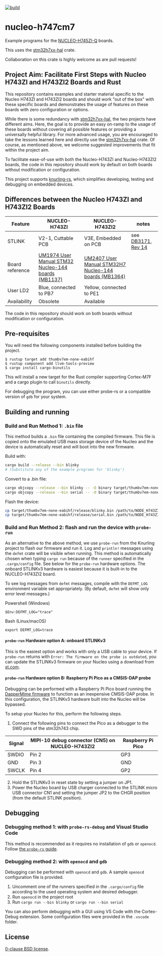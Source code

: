 [![build](https://github.com/astraw/nucleo-h743zi/actions/workflows/cargo.yml/badge.svg)](https://github.com/astraw/nucleo-h743zi/actions/workflows/cargo.yml)

# nucleo-h747cm7

Example programs for the [NUCLEO-H745ZI-Q](https://www.st.com/en/evaluation-tools/nucleo-h745zi-q.html)
boards.

This uses the [stm32h7xx-hal](https://github.com/stm32-rs/stm32h7xx-hal) crate.

Collaboration on this crate is highly welcome as are pull requests!

## Project Aim: Facilitate First Steps with Nucleo H743ZI and H743ZI2 Boards and Rust

This repository contains examples and starter material specific to the Nucleo
H743ZI and H743ZI2 boards and should work "out of the box" with these specific
boards and demonstrates the usage of features on these boards with zero
configuration or options.

While there is some redundancy with
[stm32h7xx-hal](https://github.com/stm32-rs/stm32h7xx-hal), the two projects
have different aims. Here, the goal is to provide an easy on-ramp to the usage
of these boards without covering all possible features or providing a
universally helpful library. For more advanced usage, you are encouraged to take
the lessons learned here and directly use the
[stm32h7xx-hal](https://github.com/stm32-rs/stm32h7xx-hal) crate. Of course, as
mentioned above, we welcome suggested improvements that fit within the project
aim.

To facilitate ease-of-use with both the Nucleo-H743ZI and Nucleo-H743ZI2 boards,
the code in this repository should work by default on both boards without
modification or configuration.

This project supports [knurling-rs](https://knurling.ferrous-systems.com/),
which simplifies developing, testing and debugging on embedded devices.

## Differences between the Nucleo H743ZI and H743ZI2 Boards

| Feature | NUCLEO-H743ZI | NUCLEO-H743ZI2 | notes |
|---------|---------------|----------------|--------|
| STLINK | V2-1, Cuttable PCB | V3E, Embedded on PCB | see [DB3171, Rev 14](https://www.st.com/resource/en/data_brief/nucleo-l496zg.pdf) |
| Board reference | [UM1974 User Manual STM32 Nucleo-144 boards (MB1137)](https://www.st.com/resource/en/user_manual/dm00244518-stm32-nucleo144-boards-mb1137-stmicroelectronics.pdf) | [UM2407 User Manual STM32H7 Nucleo-144 boards (MB1364)](https://www.st.com/resource/en/user_manual/dm00499160-stm32h7-nucleo144-boards-mb1364-stmicroelectronics.pdf) ||
| User LD2 | Blue, connected to PB7 | Yellow, connected to PE1 | |
| Availability | Obsolete | Available | |

The code in this repository should work on both boards without modification or
configuration.

## Pre-requisites

You will need the following components installed before building the project.

```
$ rustup target add thumbv7em-none-eabihf
$ rustup component add llvm-tools-preview
$ cargo install cargo-binutils
```
This will install a new target for the Rust compiler supporting Cortex-M7F and a
cargo plugin to call `binutils` directly.

For debugging the program, you can use either probe-rs or a compatible version
of `gdb` for your system.

## Building and running

### Build and Run Method 1: `.bin` file

This method builds a `.bin` file containing the compiled firmware. This file is
copied onto the emulated USB mass storage device of the Nucleo and the device is
automatically reset and will boot into the new firmware.

Build with:

```sh
cargo build --release --bin blinky
# (Substitute any of the example programs for 'blinky')
```

Convert to a .bin file:

```sh
cargo objcopy --release --bin blinky -- -O binary target/thumbv7em-none-eabihf/release/blinky.bin
cargo objcopy --release --bin serial -- -O binary target/thumbv7em-none-eabihf/release/serial.bin
```

Flash the device:

```sh
cp target/thumbv7em-none-eabihf/release/blinky.bin /path/to/NODE_H743ZI/
cp target/thumbv7em-none-eabihf/release/serial.bin /path/to/NODE_H743ZI/
```

### Build and Run Method 2: flash and run the device with `probe-run`

As an alternative to the above method, we use `probe-run` from the Knurling
project to flash our firmware and run it. Log and `println!` messages using the
`defmt` crate will be visible when running. This method is automatically chosen
when typing `cargo run` because of the `runner` specified in the `.cargo/config`
file. See below for the `probe-run` hardware options. The onboard STLINKv3
hardware is easiest because it is built-in to the NUCLEO-H743ZI2 board.

To see log messages from `defmt` messages, compile with the `DEFMT_LOG`
environment variable set appropriately. (By default, `defmt` will show only
error level messages.)

Powershell (Windows)
```
$Env:DEFMT_LOG="trace"
```

Bash (Linux/macOS)
```
export DEFMT_LOG=trace
```

#### `probe-run` Hardware option A: onboard STLINKv3

This is the easiest option and works with only a USB cable to your device. If
`probe-run` returns with `Error: The firmware on the probe is outdated`, you can
update the STLINKv3 firmware on your Nucleo using a download from
[st.com](https://www.st.com/en/development-tools/stsw-link007.html).

#### `probe-run` Hardware option B: Raspberry Pi Pico as a CMSIS-DAP probe

Debugging can be performed with a Raspberry Pi Pico board running the
[DapperMime firmware](https://github.com/majbthrd/DapperMime) to function as an
inexpensive CMSIS-DAP probe. In this configuration, the STLINKv3 hardware built
into the Nucleo will be bypassed.

To setup your Nucleo for this, perform the following steps.

1. Connect the following pins to connect the Pico as a debugger to the SWD pins
   of the stm32h743 chip.

| Signal | MIPI-10 debug connector (CN5) on NUCLEO-H743ZI2 | Raspberry Pi Pico |
|---------|---------------|----------------|
| SWDIO | Pin 2 | GP3 |
| GND | Pin 3 | GND |
| SWCLK | Pin 4 | GP2|

2. Hold the STLINKv3 in reset state by setting a jumper on JP1.
3. Power the Nucleo board by USB charger connected to the STLINK micro USB
   connector CN1 and setting the jumper JP2 to the CHGR position (from the
   default STLINK position).

## Debugging

### Debugging method 1: with `probe-rs-debug` and Visual Studio Code

This method is recommended as it requires no installation of `gdb` or `openocd`.
Follow [the `probe-rs` guide](https://probe.rs/docs/tools/vscode/).

### Debugging method 2: with `openocd` and `gdb`

Debugging can be performed with `openocd` and `gdb`. A sample `openocd`
configuration file is provided.

1. Uncomment one of the runners specified in the `.cargo/config` file according to the used operating
   system and desired debugger.
2. Run `openocd` in the project root
3. Run `cargo run --bin blinky` or `cargo run --bin serial`

You can also perform debugging with a GUI using VS Code with the Cortex-Debug extension.
Some configuration files were provided in the `.vscode` folder.

## License

[0-clause BSD license](LICENSE-0BSD.txt).
